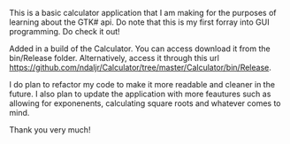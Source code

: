 This is a basic calculator application that I am making for the purposes of learning about the GTK# api. Do note that this is my first forray into GUI programming. Do check it out!

Added in a build of the Calculator. You can access download it from the bin/Release folder. Alternatively, access it through this url https://github.com/ndaljr/Calculator/tree/master/Calculator/bin/Release. 

I do plan to refactor my code to make it more readable and cleaner in the future. I also plan to update the application with more feautures such as allowing for exponenents, calculating square roots and whatever comes to mind. 

Thank you very much!
